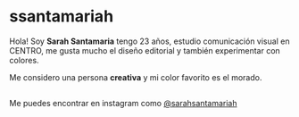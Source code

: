 # ssantamariah
Hola! Soy **Sarah Santamaria** tengo 23 años, estudio comunicación visual en CENTRO, me gusta mucho el diseño editorial y también experimentar con colores. 

Me considero una persona **creativa** y mi color favorito es el morado. 

##
Me puedes encontrar en instagram como [@sarahsantamariah](https://www.instagram.com/sarahsantamariah/)